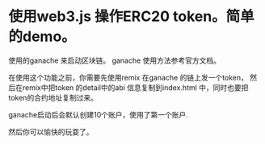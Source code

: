 # 使用web3.js 操作ERC20 token。简单的demo。

使用的ganache 来启动区块链。
ganache 使用方法参考官方文档。

在使用这个功能之前，你需要先使用remix 在ganache 的链上发一个token， 然后在remix中把token 的detail中的abi 信息复制到index.html
中，同时也要把token的合约地址复制过来。

ganache启动后会默认创建10个账户，使用了第一个账户.

然后你可以愉快的玩耍了。
